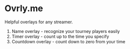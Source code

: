 # Ovrly.me

Helpful overlays for any streamer.

1) Name overlay - recognize your tourney players easily
2) Timer overlay - count up to the time you specify
3) Countdown overlay - count down to zero from your time
